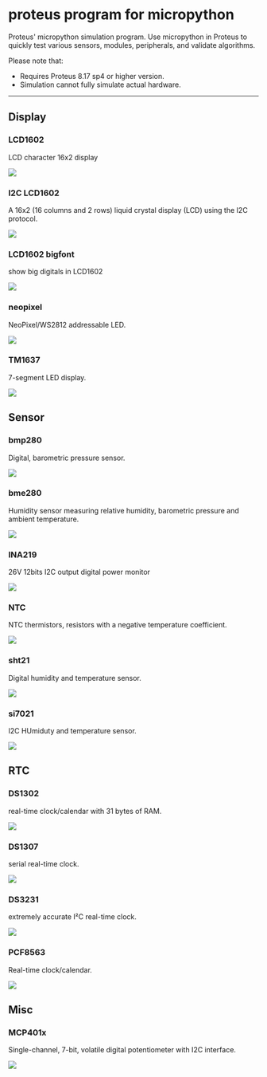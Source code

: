 # proteus program for micropython

Proteus' micropython simulation program. Use micropython in Proteus to quickly test various sensors, modules, peripherals, and validate algorithms.

Please note that:
- Requires Proteus 8.17 sp4 or higher version.
- Simulation cannot fully simulate actual hardware.

---


## Display

### LCD1602

LCD character 16x2 display

![](lcd1602.gif)


### I2C LCD1602

A 16x2 (16 columns and 2 rows) liquid crystal display (LCD) using the I2C protocol.

![](i2c_lcd1620.gif)


### LCD1602 bigfont

show big digitals in LCD1602

![](lcd1602_bigdigit.gif)


### neopixel

NeoPixel/WS2812 addressable LED.

![](neopixel.gif)


### TM1637

7-segment LED display.

![](tm1637.gif)



## Sensor

### bmp280

Digital, barometric pressure sensor.

![](bmp280.gif)


### bme280

Humidity sensor measuring relative humidity, barometric pressure and ambient temperature.

![](bme280.gif)


### INA219

26V 12bits I2C output digital power monitor

![](ina219.gif)


### NTC

NTC thermistors, resistors with a negative temperature coefficient.

![](ntc.gif)


### sht21

Digital humidity and temperature sensor.

![](sht21.gif)


### si7021

I2C HUmiduty and temperature sensor.

![](si7021.gif)



## RTC

### DS1302

real-time clock/calendar with 31 bytes of RAM.

![](ds1302.gif)


### DS1307

serial real-time clock.

![](ds1307.gif)


### DS3231

extremely accurate I²C real-time clock.

![](ds3231.gif)


### PCF8563

Real-time clock/calendar.

![](pcf8563.gif)



## Misc

### MCP401x

Single-channel, 7-bit, volatile digital potentiometer with I2C interface.

![](mcp401x.gif)

